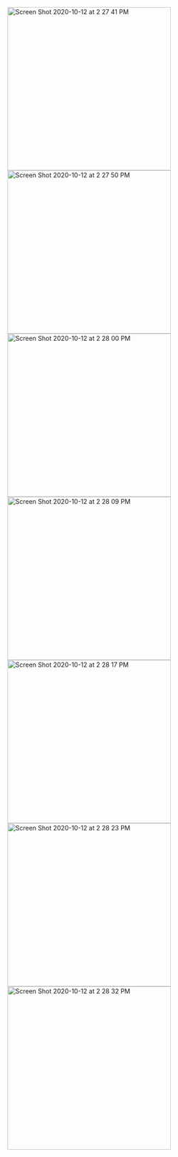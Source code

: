 
<img width="367" alt="Screen Shot 2020-10-12 at 2 27 41 PM" src="https://user-images.githubusercontent.com/54338670/95783249-17927000-0c97-11eb-849c-02f3477b8d5d.png"><img width="367" alt="Screen Shot 2020-10-12 at 2 27 50 PM" src="https://user-images.githubusercontent.com/54338670/95783260-1cefba80-0c97-11eb-80c1-a0e09a7ac481.png">
<img width="367" alt="Screen Shot 2020-10-12 at 2 28 00 PM" src="https://user-images.githubusercontent.com/54338670/95783273-22e59b80-0c97-11eb-90b3-a33e37f69726.png">
<img width="367" alt="Screen Shot 2020-10-12 at 2 28 09 PM" src="https://user-images.githubusercontent.com/54338670/95783280-27aa4f80-0c97-11eb-8dcd-fb0712316961.png">
<img width="367" alt="Screen Shot 2020-10-12 at 2 28 17 PM" src="https://user-images.githubusercontent.com/54338670/95783293-2c6f0380-0c97-11eb-88da-95301d5a4ce3.png">
<img width="367" alt="Screen Shot 2020-10-12 at 2 28 23 PM" src="https://user-images.githubusercontent.com/54338670/95783303-309b2100-0c97-11eb-80d7-62488f47c15e.png">
<img width="367" alt="Screen Shot 2020-10-12 at 2 28 32 PM" src="https://user-images.githubusercontent.com/54338670/95783317-35f86b80-0c97-11eb-9caa-eeab8bae6e75.png">
